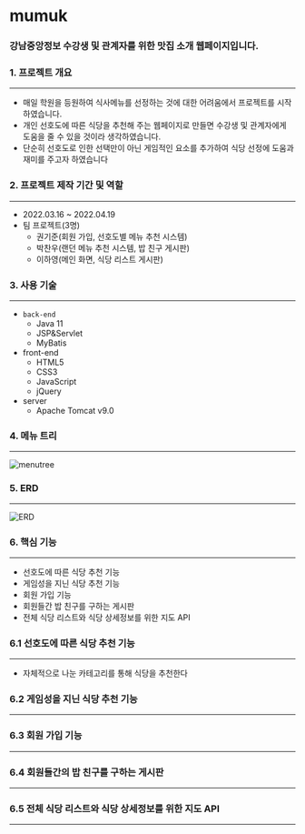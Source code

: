# mumuk

### 강남중앙정보 수강생 및 관계자를 위한 맛집 소개 웹페이지입니다.

### 1. 프로젝트 개요

---

- 매일 학원을 등원하여 식사메뉴를 선정하는 것에 대한 어려움에서 프로젝트를 시작하였습니다.
- 개인 선호도에 따른 식당을 추천해 주는 웹페이지로 만들면 수강생 및 관계자에게 도움을 줄 수 있을 것이라 생각하였습니다.
- 단순히 선호도로 인한 선택만이 아닌 게임적인 요소를 추가하여 식당 선정에 도움과 재미를 주고자 하였습니다

### 2. 프로젝트 제작 기간 및 역할

---

- 2022.03.16 ~ 2022.04.19
- 팀 프로젝트(3명)
    - 권기준(회원 가입, 선호도별 메뉴 추천 시스템)
    - 박찬우(랜던 메뉴 추천 시스템, 밥 친구 게시판)
    - 이하영(메인 화면, 식당 리스트 게시판)

### 3. 사용 기술

---

- `back-end`
    - Java 11
    - JSP&Servlet
    - MyBatis
- front-end
    - HTML5
    - CSS3
    - JavaScript
    - jQuery
- server
    - Apache Tomcat v9.0
    

### 4. 메뉴 트리

---

![menutree](https://user-images.githubusercontent.com/101856118/177474440-f45a14ed-ad3f-4586-a020-dfec174b80d9.jpg)

### 5. ERD

---

![ERD](https://user-images.githubusercontent.com/101856118/177474312-a3e60f2e-3a56-4ea2-9d16-a0632b5e4bcd.jpg)

### 6. 핵심 기능

---

- 선호도에 따른 식당 추천 기능
- 게임성을 지닌 식당 추천 기능
- 회원 가입 기능
- 회원들간 밥 친구를 구하는 게시판
- 전체 식당 리스트와 식당 상세정보를 위한 지도 API

### 6.1 선호도에 따른 식당 추천 기능

---

- 자체적으로 나눈 카테고리를 통해 식당을 추천한다

### 6.2 게임성을 지닌 식당 추천 기능

---

### 6.3 회원 가입 기능

---

### 6.4 회원들간의 밥 친구를 구하는 게시판

---

### 6.5 전체 식당 리스트와 식당 상세정보를 위한 지도 API

---

